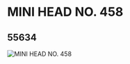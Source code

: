 # MINI HEAD NO. 458
## 55634
![MINI HEAD NO. 458](https://lc-www-live-s.legocdn.com/media/bricks/5/2/4294864.jpg)